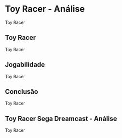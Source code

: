 ---
---

# Toy Racer - Análise

Toy Racer

## Toy Racer

Toy Racer

## Jogabilidade

Toy Racer

## Conclusão

Toy Racer

## Toy Racer Sega Dreamcast - Análise

Toy Racer
